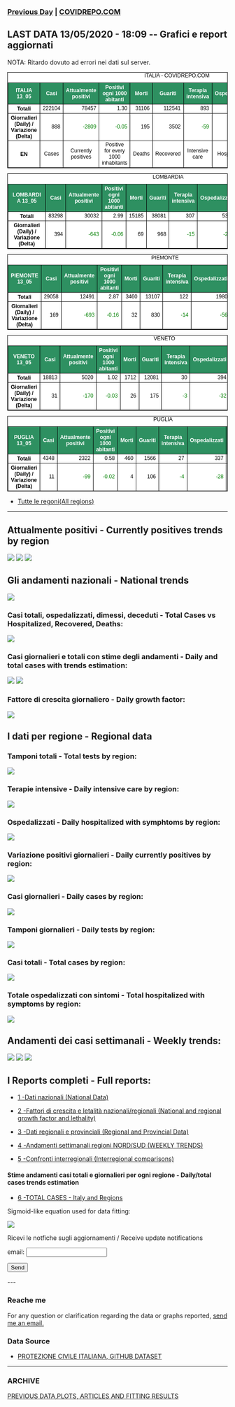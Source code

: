 <!-- start -->
### [Previous Day](/index_12_05.md) | <a href="https://marcelchiarello.github.io/showdata/">COVIDREPO.COM</a>
## LAST DATA 13/05/2020 - 18:09 -- Grafici e report aggiornati

NOTA: Ritardo dovuto ad errori nei dati sul server.

<table style=" color:black; font-size:12; font-family:arial; text-align:center; " cellpadding="2.5" cellspacing="0" border="1" bordercolor="black" bgcolor="#FFFFFF">
<caption>ITALIA - COVIDREPO.COM</caption>
<tr style="color:#FFFFFF;background:#2E9061">
<th>ITALIA 13_05</th>
<th>Casi</th>
<th>Attualmente positivi</th>
<th>Positivi ogni 1000 abitanti</th>
<th>Morti</th>
<th>Guariti</th>
<th>Terapia intensiva</th>
<th>Ospedalizzati</th>
<th>Ricoverati con sintomi</th>
<th>Isolamento domiciliare</th>
<th>Tamponi</th>
</tr>
<tr>
<th>Totali</th>
<td align="right"> 222104</td>
<td align="right"> 78457</td>
<td align="right"> 1.30</td>
<td align="right"> 31106</td>
<td align="right"> 112541</td>
<td align="right"> 893</td>
<td align="right"> 13065</td>
<td align="right"> 12172</td>
<td align="right"> 65392</td>
<td align="right"> 2735628</td>
</tr>
<tr>
<th>Giornalieri (Daily) / Variazione (Delta)</th>
<td align="right"> 888</td>
<td align="right" style=" color:green; "> -2809</td>
<td align="right" style=" color:green; "> -0.05</td>
<td align="right"> 195</td>
<td align="right"> 3502</td>
<td align="right" style=" color:green; "> -59</td>
<td align="right" style=" color:green; "> -752</td>
<td align="right" style=" color:green; "> -693</td>
<td align="right" style=" color:green; "> -2057</td>
<td align="right"> 61973</td>
</tr>
<tr>
<th>EN</th>
<td>Cases</td>
<td>Currently positives</td>
<td>Positive for every 1000 inhabitants</td>
<td>Deaths</td>
<td>Recovered</td>
<td>Intensive care</td>
<td>Hospitalized</td>
<td>Hospitalized with symptoms</td>
<td>Home isolation</td>
<td>Tests</td>
</tr>
</table>

<table style=" color:black; font-size:12; font-family:arial; text-align:center; " cellpadding="2.5" cellspacing="0" border="1" bordercolor="black" bgcolor="#FFFFFF">
<caption>LOMBARDIA</caption>
<tr style="color:#FFFFFF;background:#2E9061">
<th>LOMBARDIA 13_05</th>
<th>Casi</th>
<th>Attualmente positivi</th>
<th>Positivi ogni 1000 abitanti</th>
<th>Morti</th>
<th>Guariti</th>
<th>Terapia intensiva</th>
<th>Ospedalizzati</th>
<th>Ricoverati con sintomi</th>
<th>Isolamento domiciliare</th>
<th>Tamponi</th>
</tr>
<tr>
<th>Totali</th>
<td align="right"> 83298</td>
<td align="right"> 30032</td>
<td align="right"> 2.99</td>
<td align="right"> 15185</td>
<td align="right"> 38081</td>
<td align="right"> 307</td>
<td align="right"> 5314</td>
<td align="right"> 5007</td>
<td align="right"> 24718</td>
<td align="right"> 524163</td>
</tr>
<tr>
<th>Giornalieri (Daily) / Variazione (Delta)</th>
<td align="right"> 394</td>
<td align="right" style=" color:green; "> -643</td>
<td align="right" style=" color:green; "> -0.06</td>
<td align="right"> 69</td>
<td align="right"> 968</td>
<td align="right" style=" color:green; "> -15</td>
<td align="right" style=" color:green; "> -230</td>
<td align="right" style=" color:green; "> -215</td>
<td align="right" style=" color:green; "> -413</td>
<td align="right"> 10919</td>
</tr>
</table>

<table style=" color:black; font-size:12; font-family:arial; text-align:center; " cellpadding="2.5" cellspacing="0" border="1" bordercolor="black" bgcolor="#FFFFFF">
<caption>PIEMONTE</caption>
<tr style="color:#FFFFFF;background:#2E9061">
<th>PIEMONTE 13_05</th>
<th>Casi</th>
<th>Attualmente positivi</th>
<th>Positivi ogni 1000 abitanti</th>
<th>Morti</th>
<th>Guariti</th>
<th>Terapia intensiva</th>
<th>Ospedalizzati</th>
<th>Ricoverati con sintomi</th>
<th>Isolamento domiciliare</th>
<th>Tamponi</th>
</tr>
<tr>
<th>Totali</th>
<td align="right"> 29058</td>
<td align="right"> 12491</td>
<td align="right"> 2.87</td>
<td align="right"> 3460</td>
<td align="right"> 13107</td>
<td align="right"> 122</td>
<td align="right"> 1980</td>
<td align="right"> 1858</td>
<td align="right"> 10511</td>
<td align="right"> 224788</td>
</tr>
<tr>
<th>Giornalieri (Daily) / Variazione (Delta)</th>
<td align="right"> 169</td>
<td align="right" style=" color:green; "> -693</td>
<td align="right" style=" color:green; "> -0.16</td>
<td align="right"> 32</td>
<td align="right"> 830</td>
<td align="right" style=" color:green; "> -14</td>
<td align="right" style=" color:green; "> -56</td>
<td align="right" style=" color:green; "> -42</td>
<td align="right" style=" color:green; "> -637</td>
<td align="right"> 6717</td>
</tr>
</table>

<table style=" color:black; font-size:12; font-family:arial; text-align:center; " cellpadding="2.5" cellspacing="0" border="1" bordercolor="black" bgcolor="#FFFFFF">
<caption>VENETO</caption>
<tr style="color:#FFFFFF;background:#2E9061">
<th>VENETO 13_05</th>
<th>Casi</th>
<th>Attualmente positivi</th>
<th>Positivi ogni 1000 abitanti</th>
<th>Morti</th>
<th>Guariti</th>
<th>Terapia intensiva</th>
<th>Ospedalizzati</th>
<th>Ricoverati con sintomi</th>
<th>Isolamento domiciliare</th>
<th>Tamponi</th>
</tr>
<tr>
<th>Totali</th>
<td align="right"> 18813</td>
<td align="right"> 5020</td>
<td align="right"> 1.02</td>
<td align="right"> 1712</td>
<td align="right"> 12081</td>
<td align="right"> 30</td>
<td align="right"> 394</td>
<td align="right"> 364</td>
<td align="right"> 4626</td>
<td align="right"> 463154</td>
</tr>
<tr>
<th>Giornalieri (Daily) / Variazione (Delta)</th>
<td align="right"> 31</td>
<td align="right" style=" color:green; "> -170</td>
<td align="right" style=" color:green; "> -0.03</td>
<td align="right"> 26</td>
<td align="right"> 175</td>
<td align="right" style=" color:green; "> -3</td>
<td align="right" style=" color:green; "> -32</td>
<td align="right" style=" color:green; "> -29</td>
<td align="right" style=" color:green; "> -138</td>
<td align="right"> 8965</td>
</tr>
</table>

<table style=" color:black; font-size:12; font-family:arial; text-align:center; " cellpadding="2.5" cellspacing="0" border="1" bordercolor="black" bgcolor="#FFFFFF">
<caption>PUGLIA</caption>
<tr style="color:#FFFFFF;background:#2E9061">
<th>PUGLIA 13_05</th>
<th>Casi</th>
<th>Attualmente positivi</th>
<th>Positivi ogni 1000 abitanti</th>
<th>Morti</th>
<th>Guariti</th>
<th>Terapia intensiva</th>
<th>Ospedalizzati</th>
<th>Ricoverati con sintomi</th>
<th>Isolamento domiciliare</th>
<th>Tamponi</th>
</tr>
<tr>
<th>Totali</th>
<td align="right"> 4348</td>
<td align="right"> 2322</td>
<td align="right"> 0.58</td>
<td align="right"> 460</td>
<td align="right"> 1566</td>
<td align="right"> 27</td>
<td align="right"> 337</td>
<td align="right"> 310</td>
<td align="right"> 1985</td>
<td align="right"> 83713</td>
</tr>
<tr>
<th>Giornalieri (Daily) / Variazione (Delta)</th>
<td align="right"> 11</td>
<td align="right" style=" color:green; "> -99</td>
<td align="right" style=" color:green; "> -0.02</td>
<td align="right"> 4</td>
<td align="right"> 106</td>
<td align="right" style=" color:green; "> -4</td>
<td align="right" style=" color:green; "> -28</td>
<td align="right" style=" color:green; "> -24</td>
<td align="right" style=" color:green; "> -71</td>
<td align="right"> 2221</td>
</tr>
</table>

- [Tutte le regoni(All regions)](/Tables/regionsTable_13_05.md)

---

## Attualmente positivi - Currently positives trends by region
<img src="https://covidrepo.com/RUN_13_05/RUN4/RUN_INTEREGION_16.png">
<img src="https://covidrepo.com/RUN_13_05/RUN4/RUN_INTEREGION_17.png">
<img src="https://covidrepo.com/RUN_13_05/RUN4/RUN_INTEREGION_18.png">

## Gli andamenti nazionali - National trends
<img src="https://marcelchiarello.github.io/showdata/RUN_13_05/RUN0/RUN_DATA_ITALIA_01.png">

### Casi totali, ospedalizzati, dimessi, deceduti - Total Cases vs Hospitalized, Recovered, Deaths:
<img src="https://marcelchiarello.github.io/showdata/RUN_13_05/RUN0/RUN_DATA_ITALIA_02.png">

### Casi giornalieri e totali con stime degli andamenti - Daily and total cases with trends estimation:
<img src="https://marcelchiarello.github.io/showdata/RUN_13_05/RUN1/RUN_DATA_FIT_TOTAL_CASES_ITALY_REGIONS_01.png">
<img src="https://marcelchiarello.github.io/showdata/RUN_13_05/RUN1/RUN_DATA_FIT_TOTAL_CASES_ITALY_REGIONS_02.png">

### Fattore di crescita giornaliero - Daily growth factor:
<img src="https://marcelchiarello.github.io/showdata/RUN_13_05/RUN6/RUN_FACTORS_01.png">

## I dati per regione - Regional data

### Tamponi totali - Total tests by region:
<img src="https://marcelchiarello.github.io/showdata/RUN_13_05/RUN4/RUN_INTEREGION_02.png">

### Terapie intensive - Daily intensive care by region:
<img src="https://marcelchiarello.github.io/showdata/RUN_13_05/RUN4/RUN_INTEREGION_13.png">

### Ospedalizzati - Daily hospitalized with symphtoms by region:
<img src="https://marcelchiarello.github.io/showdata/RUN_13_05/RUN4/RUN_INTEREGION_14.png">

### Variazione positivi giornalieri - Daily currently positives by region:
<img src="https://marcelchiarello.github.io/showdata/RUN_13_05/RUN4/RUN_INTEREGION_15.png">

### Casi giornalieri - Daily cases by region:
<img src="https://marcelchiarello.github.io/showdata/RUN_13_05/RUN4/RUN_INTEREGION_11.png">

### Tamponi giornalieri - Daily tests by region:
<img src="https://marcelchiarello.github.io/showdata/RUN_13_05/RUN4/RUN_INTEREGION_12.png">

### Casi totali - Total cases by region:
<img src="https://marcelchiarello.github.io/showdata/RUN_13_05/RUN4/RUN_INTEREGION_01.png">

### Totale ospedalizzati con sintomi - Total hospitalized with symptoms by region:
<img src="https://marcelchiarello.github.io/showdata/RUN_13_05/RUN4/RUN_INTEREGION_05.png">

## Andamenti dei casi settimanali - Weekly trends:
<img src="https://marcelchiarello.github.io/showdata/RUN_13_05/RUN5/RUN_NEWTRENDS_01.png">
<img src="https://marcelchiarello.github.io/showdata/RUN_13_05/RUN5/RUN_NEWTRENDS_02.png">
<img src="https://marcelchiarello.github.io/showdata/RUN_13_05/RUN5/RUN_NEWTRENDS_03.png">

## I Reports completi - Full reports:

- [1 -Dati nazionali (National Data)](/RUN_13_05/RUN0/RUN.html)

- [2 -Fattori di crescita e letalità nazionali/regionali (National and regional growth factor and lethality)](/RUN_13_05/RUN6/RUN.html)

- [3 -Dati regionali e provinciali (Regional and Provincial Data)](/RUN_13_05/RUN2/RUN.html)

- [4 -Andamenti settimanali regioni NORD/SUD (WEEKLY TRENDS)](/RUN_13_05/RUN5/RUN.html)

- [5 -Confronti interregionali (Interregional comparisons)](/RUN_13_05/RUN4/RUN.html)

#### Stime andamenti casi totali e giornalieri per ogni regione - Daily/total cases trends estimation

- [6 -TOTAL CASES - Italy and Regions](/RUN_13_05/RUN1/RUN.html)

Sigmoid-like equation used for data fitting:

<img src="https://latex.codecogs.com/svg.latex?Sig = \frac{a}{e^{b(x+c)} + a_1e^{b_1(x+c_1)} - d}" border="0"/>

Ricevi le notfiche sugli aggiornamenti / Receive update notifications
<form
action="https://formspree.io/mgenvwep"
method="POST"
>
<label>
email:
<input type="text" name="_replyto">
</label>

<!-- your other form fields go here -->

<button type="submit">Send</button>
</form>
---

### Reache me

For any question or clarification regarding the data or graphs reported, <a href="mailto:marcello.chiarello@outlook.com">send me an email.</a>



### Data Source

- [PROTEZIONE CIVILE ITALIANA, GITHUB DATASET](https://github.com/pcm-dpc/COVID-19)

---

### ARCHIVE
[PREVIOUS DATA,PLOTS, ARTICLES AND FITTING RESULTS](/archive.md)

